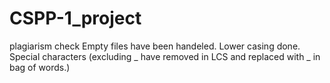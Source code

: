# CSPP-1_project
plagiarism check
Empty files have been handeled.
Lower casing done.
Special characters (excluding _ have removed in LCS and replaced with _ in bag of words.)
